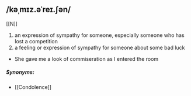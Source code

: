 ## /kəˌmɪz.əˈreɪ.ʃən/  
[[N]]
1. an expression of sympathy for someone, especially someone who has lost a competition
2. a feeling or expression of sympathy for someone about some bad luck 

- She gave me a look of commiseration as I entered the room 

##### Synonyms:
- [[Condolence]]